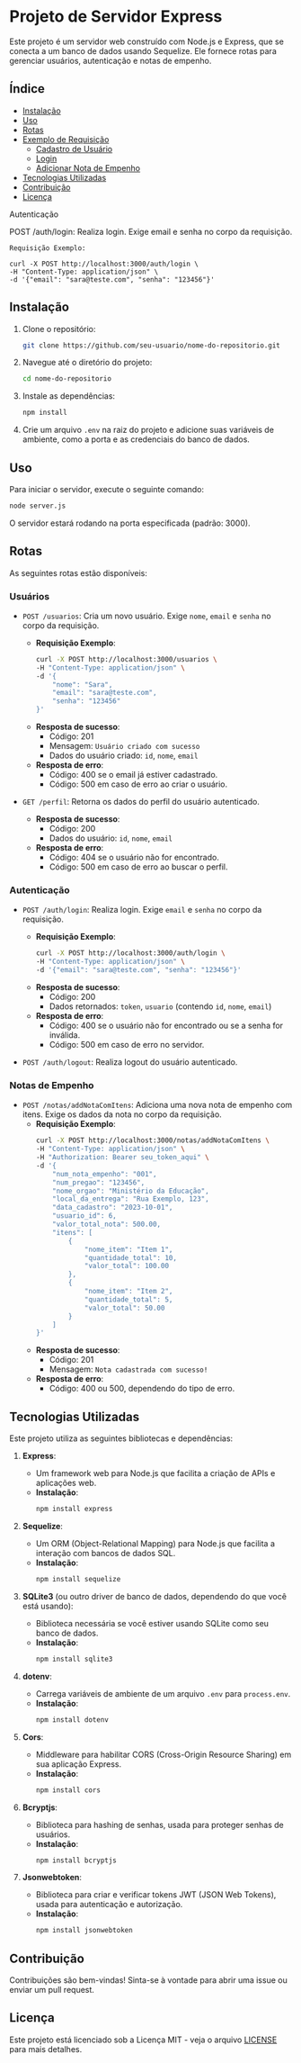 # Projeto de Servidor Express

Este projeto é um servidor web construído com Node.js e Express, que se conecta a um banco de dados usando Sequelize. Ele fornece rotas para gerenciar usuários, autenticação e notas de empenho.

## Índice

- [Instalação](#instalação)
- [Uso](#uso)
- [Rotas](#rotas)
- [Exemplo de Requisição](#exemplo-de-requisição)
  - [Cadastro de Usuário](#cadastro-de-usuário)
  - [Login](#login)
  - [Adicionar Nota de Empenho](#adicionar-nota-de-empenho)
- [Tecnologias Utilizadas](#tecnologias-utilizadas)
- [Contribuição](#contribuição)
- [Licença](#licença)             

Autenticação

POST /auth/login: Realiza login. Exige email e senha no corpo da requisição.

    Requisição Exemplo:

    curl -X POST http://localhost:3000/auth/login \
    -H "Content-Type: application/json" \
    -d '{"email": "sara@teste.com", "senha": "123456"}'



## Instalação

1. Clone o repositório:
   ```bash
   git clone https://github.com/seu-usuario/nome-do-repositorio.git
   ```
2. Navegue até o diretório do projeto:
   ```bash
   cd nome-do-repositorio
   ```
3. Instale as dependências:
   ```bash
   npm install
   ```
4. Crie um arquivo `.env` na raiz do projeto e adicione suas variáveis de ambiente, como a porta e as credenciais do banco de dados.

## Uso

Para iniciar o servidor, execute o seguinte comando:

```bash
node server.js
```

O servidor estará rodando na porta especificada (padrão: 3000).

## Rotas

As seguintes rotas estão disponíveis:

### Usuários
- `POST /usuarios`: Cria um novo usuário. Exige `nome`, `email` e `senha` no corpo da requisição.
  - **Requisição Exemplo**:
    ```bash
    curl -X POST http://localhost:3000/usuarios \
    -H "Content-Type: application/json" \
    -d '{
        "nome": "Sara",
        "email": "sara@teste.com",
        "senha": "123456"
    }'
    ```
  - **Resposta de sucesso**: 
    - Código: 201
    - Mensagem: `Usuário criado com sucesso`
    - Dados do usuário criado: `id`, `nome`, `email`
  - **Resposta de erro**: 
    - Código: 400 se o email já estiver cadastrado.
    - Código: 500 em caso de erro ao criar o usuário.

- `GET /perfil`: Retorna os dados do perfil do usuário autenticado.
  - **Resposta de sucesso**: 
    - Código: 200
    - Dados do usuário: `id`, `nome`, `email`
  - **Resposta de erro**: 
    - Código: 404 se o usuário não for encontrado.
    - Código: 500 em caso de erro ao buscar o perfil.

### Autenticação
- `POST /auth/login`: Realiza login. Exige `email` e `senha` no corpo da requisição.
  - **Requisição Exemplo**:
    ```bash
    curl -X POST http://localhost:3000/auth/login \
    -H "Content-Type: application/json" \
    -d '{"email": "sara@teste.com", "senha": "123456"}'
    ```
  - **Resposta de sucesso**: 
    - Código: 200
    - Dados retornados: `token`, `usuario` (contendo `id`, `nome`, `email`)
  - **Resposta de erro**: 
    - Código: 400 se o usuário não for encontrado ou se a senha for inválida.
    - Código: 500 em caso de erro no servidor.

- `POST /auth/logout`: Realiza logout do usuário autenticado.

### Notas de Empenho
- `POST /notas/addNotaComItens`: Adiciona uma nova nota de empenho com itens. Exige os dados da nota no corpo da requisição.
  - **Requisição Exemplo**:
    ```bash
    curl -X POST http://localhost:3000/notas/addNotaComItens \
    -H "Content-Type: application/json" \
    -H "Authorization: Bearer seu_token_aqui" \
    -d '{
        "num_nota_empenho": "001",
        "num_pregao": "123456",
        "nome_orgao": "Ministério da Educação",
        "local_da_entrega": "Rua Exemplo, 123",
        "data_cadastro": "2023-10-01",
        "usuario_id": 6,
        "valor_total_nota": 500.00,
        "itens": [
            {
                "nome_item": "Item 1",
                "quantidade_total": 10,
                "valor_total": 100.00
            },
            {
                "nome_item": "Item 2",
                "quantidade_total": 5,
                "valor_total": 50.00
            }
        ]
    }'
    ```
  - **Resposta de sucesso**: 
    - Código: 201
    - Mensagem: `Nota cadastrada com sucesso!`
  - **Resposta de erro**: 
    - Código: 400 ou 500, dependendo do tipo de erro.

## Tecnologias Utilizadas

Este projeto utiliza as seguintes bibliotecas e dependências:

1. **Express**: 
   - Um framework web para Node.js que facilita a criação de APIs e aplicações web.
   - **Instalação**: 
     ```bash
     npm install express
     ```

2. **Sequelize**: 
   - Um ORM (Object-Relational Mapping) para Node.js que facilita a interação com bancos de dados SQL.
   - **Instalação**: 
     ```bash
     npm install sequelize
     ```

3. **SQLite3** (ou outro driver de banco de dados, dependendo do que você está usando):
   - Biblioteca necessária se você estiver usando SQLite como seu banco de dados.
   - **Instalação**: 
     ```bash
     npm install sqlite3
     ```

4. **dotenv**: 
   - Carrega variáveis de ambiente de um arquivo `.env` para `process.env`.
   - **Instalação**: 
     ```bash
     npm install dotenv
     ```

5. **Cors**: 
   - Middleware para habilitar CORS (Cross-Origin Resource Sharing) em sua aplicação Express.
   - **Instalação**: 
     ```bash
     npm install cors
     ```

6. **Bcryptjs**: 
   - Biblioteca para hashing de senhas, usada para proteger senhas de usuários.
   - **Instalação**: 
     ```bash
     npm install bcryptjs
     ```

7. **Jsonwebtoken**: 
   - Biblioteca para criar e verificar tokens JWT (JSON Web Tokens), usada para autenticação e autorização.
   - **Instalação**: 
     ```bash
     npm install jsonwebtoken
     ```

## Contribuição

Contribuições são bem-vindas! Sinta-se à vontade para abrir uma issue ou enviar um pull request.

## Licença

Este projeto está licenciado sob a Licença MIT - veja o arquivo [LICENSE](LICENSE) para mais detalhes.